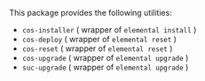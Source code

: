 This package provides the following utilities:

- `cos-installer` ( wrapper of `elemental install` )
- `cos-deploy` ( wrapper of `elemental reset` )
- `cos-reset` ( wrapper of `elemental reset` )
- `cos-upgrade` ( wrapper of `elemental upgrade` )
- `suc-upgrade` ( wrapper of `elemental upgrade` )
